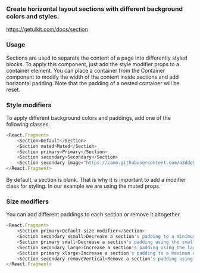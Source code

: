 ### Create horizontal layout sections with different background colors and styles.
https://getuikit.com/docs/section

### Usage
Sections are used to separate the content of a page into differently styled blocks. To apply this component, just add the style modifier props to a container element. You can place a container from the Container component to modify the width of the content inside sections and add horizontal padding. Note that the padding of a nested container will be reset.

### Style modifiers
To apply different background colors and paddings, add one of the following classes.

```js
<React.Fragment>
    <Section>Default</Section>
    <Section muted>Muted</Section>
    <Section primary>Primary</Section>
    <Section secondary>Secondary</Section>
    <Section secondary image="https://camo.githubusercontent.com/a3dde86ab1e0f8ea7a7222188481b136520f3226/68747470733a2f2f6c68352e676f6f676c6575736572636f6e74656e742e636f6d2f2d494b336f6a4e4c416641492f5552524f717063752d53492f41414141414141414c44382f42476478644339753270492f73323536302f50657363616465726f42656e63682e6a7067">Secondary with image background</Section>
</React.Fragment>
```
By default, a section is blank. That is why it is important to add a modifier class for styling. In our example we are using the muted props.

### Size modifiers
You can add different paddings to each section or remove it altogether.

```js
<React.Fragment>
    <Section primary>Default size modifier</Section>
    <Section secondary xsmall>Decrease a section's padding to a minimum using the xsmall size modifier</Section>
    <Section primary small>Decrease a section's padding using the small size modifier</Section>
    <Section secondary large>Increase a section's padding using the large size modifier</Section>
    <Section primary xlarge>Increase a section's padding to a maximum using the xlarge size modifier</Section>
    <Section secondary removeVertical>Remove a section's padding using the removeVertical size modifier</Section>
</React.Fragment>
```
